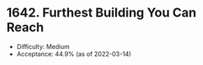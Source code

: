 # 1642. Furthest Building You Can Reach
- Difficulty: Medium
- Acceptance: 44.9% (as of 2022-03-14)

